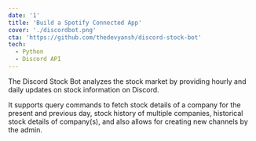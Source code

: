 ```yaml
---
date: '1'
title: 'Build a Spotify Connected App'
cover: './discordbot.png'
cta: 'https://github.com/thedevyansh/discord-stock-bot'
tech:
  - Python
  - Discord API
---
```


The Discord Stock Bot analyzes the stock market by providing hourly and daily updates on stock
information on Discord.

It supports query commands to fetch stock details of a company for the present and previous day, stock history of multiple companies, historical stock details of company(s), and also allows for creating new channels by the admin.
